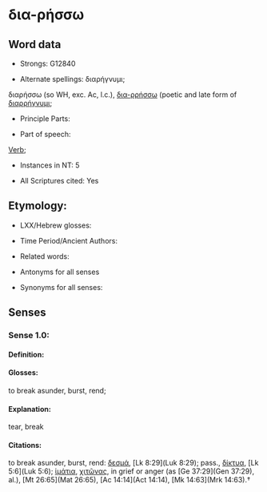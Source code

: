 # δια-ρήσσω

<!-- Status: S2=NeedsFinalCheck -->
<!-- Lexica used for edits:   -->

## Word data

* Strongs: G12840

* Alternate spellings: διαρήγνυμι;  

διαρήσσω (so WH, exc. Ac, l.c.), [δια-ρρήσσω]() 
(poetic and late form of [διαρρήγνυμι]();

* Principle Parts: 


* Part of speech: 

[Verb](http://ugg.readthedocs.io/en/latest/verb.html); 

* Instances in ΝΤ: 5

* All Scriptures cited: Yes

## Etymology: 


* LXX/Hebrew glosses: 
 

* Time Period/Ancient Authors: 


* Related words: 

* Antonyms for all senses

* Synonyms for all senses: 


## Senses 


### Sense  1.0: 

#### Definition: 

#### Glosses: 

to break asunder, burst, rend;

#### Explanation: 

tear, break 

#### Citations: 

to break asunder, burst, rend: [δεσμά](), [Lk 8:29](Luk 8:29); pass., [δίκτυα](), [Lk 5:6](Luk 5:6); [ἱμάτια](), [χιτῶνας](), in grief or anger (as [Ge 37:29](Gen 37:29), al.), [Mt 26:65](Mat 26:65), [Ac 14:14](Act 14:14), [Mk 14:63](Mrk 14:63).†
